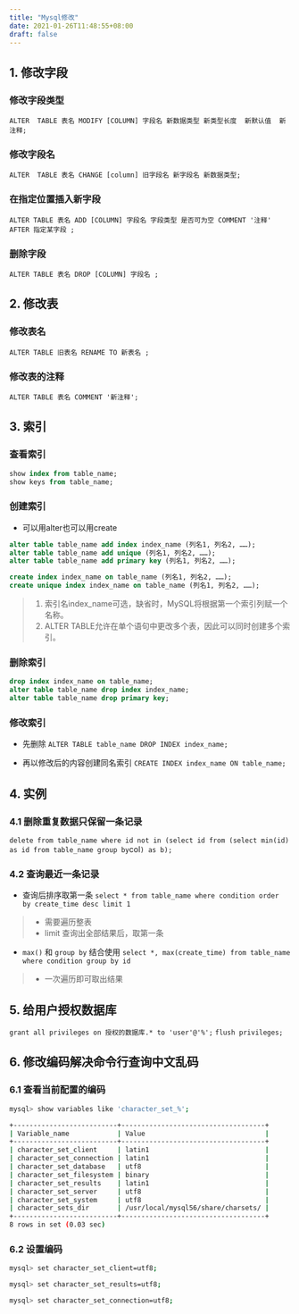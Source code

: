 ```yaml
---
title: "Mysql修改"
date: 2021-01-26T11:48:55+08:00
draft: false
---
```


## 1. 修改字段
### 修改字段类型
` ALTER  TABLE 表名 MODIFY [COLUMN] 字段名 新数据类型 新类型长度  新默认值  新注释; `

### 修改字段名
` ALTER  TABLE 表名 CHANGE [column] 旧字段名 新字段名 新数据类型; `

### 在指定位置插入新字段
` ALTER TABLE 表名 ADD [COLUMN] 字段名 字段类型 是否可为空 COMMENT '注释' AFTER 指定某字段 ; `

### 删除字段
` ALTER TABLE 表名 DROP [COLUMN] 字段名 ; `

## 2. 修改表
### 修改表名
` ALTER TABLE 旧表名 RENAME TO 新表名 ; `
### 修改表的注释
` ALTER TABLE 表名 COMMENT '新注释'; `

## 3. 索引
### 查看索引
``` sql
show index from table_name;
show keys from table_name;
```

### 创建索引 
- 可以用alter也可以用create

``` sql
alter table table_name add index index_name (列名1, 列名2, ……);
alter table table_name add unique (列名1, 列名2, ……);
alter table table_name add primary key (列名1, 列名2, ……);

create index index_name on table_name (列名1, 列名2, ……);
create unique index index_name on table_name (列名1, 列名2, ……);
```
> 1. 索引名index_name可选，缺省时，MySQL将根据第一个索引列赋一个名称。
> 2. ALTER TABLE允许在单个语句中更改多个表，因此可以同时创建多个索引。

### 删除索引
``` sql
drop index index_name on table_name;
alter table table_name drop index index_name;
alter table table_name drop primary key;
```

### 修改索引
- 先删除
` ALTER TABLE table_name DROP INDEX index_name; `

- 再以修改后的内容创建同名索引
` CREATE INDEX index_name ON table_name; `

## 4. 实例 
### 4.1 删除重复数据只保留一条记录
` delete from table_name where id not in (select id from (select min(id) as id from table_name group by `col`) as b); `

### 4.2 查询最近一条记录
- 查询后排序取第一条
`select * from table_name where condition order by create_time desc limit 1`
> * 需要遍历整表
> * limit 查询出全部结果后，取第一条

- `max()` 和 `group by` 结合使用
`select *, max(create_time) from table_name where condition group by id`
> * 一次遍历即可取出结果

## 5. 给用户授权数据库
`grant all privileges on 授权的数据库.* to 'user'@'%';`
`flush privileges;`

## 6. 修改编码解决命令行查询中文乱码

### 6.1 查看当前配置的编码
```sh
mysql> show variables like 'character_set_%';

+--------------------------+------------------------------------+
| Variable_name            | Value                              |
+--------------------------+------------------------------------+
| character_set_client     | latin1                             |
| character_set_connection | latin1                             |
| character_set_database   | utf8                               |
| character_set_filesystem | binary                             |
| character_set_results    | latin1                             |
| character_set_server     | utf8                               |
| character_set_system     | utf8                               |
| character_sets_dir       | /usr/local/mysql56/share/charsets/ |
+--------------------------+------------------------------------+
8 rows in set (0.03 sec)
```

### 6.2 设置编码
```sh
mysql> set character_set_client=utf8;

mysql> set character_set_results=utf8;

mysql> set character_set_connection=utf8;
```